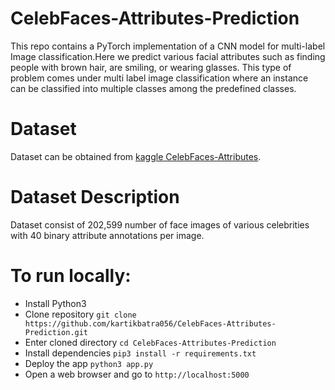 # CelebFaces-Attributes-Prediction
This repo contains a PyTorch implementation of a CNN model for multi-label Image classification.Here we predict various facial attributes such as finding people with brown hair, are smiling, or wearing glasses. This type of problem comes under multi label image classification where an instance can be classified into multiple classes among the predefined classes.
# Dataset
Dataset can be obtained from [kaggle CelebFaces-Attributes](https://www.kaggle.com/jessicali9530/celeba-dataset).

# Dataset Description
Dataset consist of 202,599 number of face images of various celebrities with 40 binary attribute annotations per image.
 
# To run locally:

* Install Python3
* Clone repository ```git clone https://github.com/kartikbatra056/CelebFaces-Attributes-Prediction.git``` 
* Enter cloned directory ```cd CelebFaces-Attributes-Prediction```
* Install dependencies ```pip3 install -r requirements.txt```
* Deploy the app ```python3 app.py```
* Open a web browser and go to ```http://localhost:5000```

